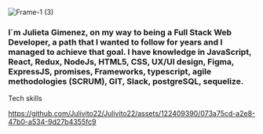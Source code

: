 ![Frame-1 (3)](https://github.com/Julivito22/Julivito22/assets/122409390/fd902b21-9844-4cf1-9fd1-78ac8bcde4ab)

### I´m Julieta Gimenez, on my way to being a Full Stack Web Developer, a path that I wanted to follow for years and I managed to achieve that goal. I have knowledge in JavaScript, React, Redux, NodeJs, HTML5, CSS, UX/UI design, Figma, ExpressJS, promises, Frameworks, typescript, agile methodologies (SCRUM), GIT, Slack, postgreSQL, sequelize.



Tech skills 



https://github.com/Julivito22/Julivito22/assets/122409390/073a75cd-a2e8-47b0-a534-9d27b4355fc9





